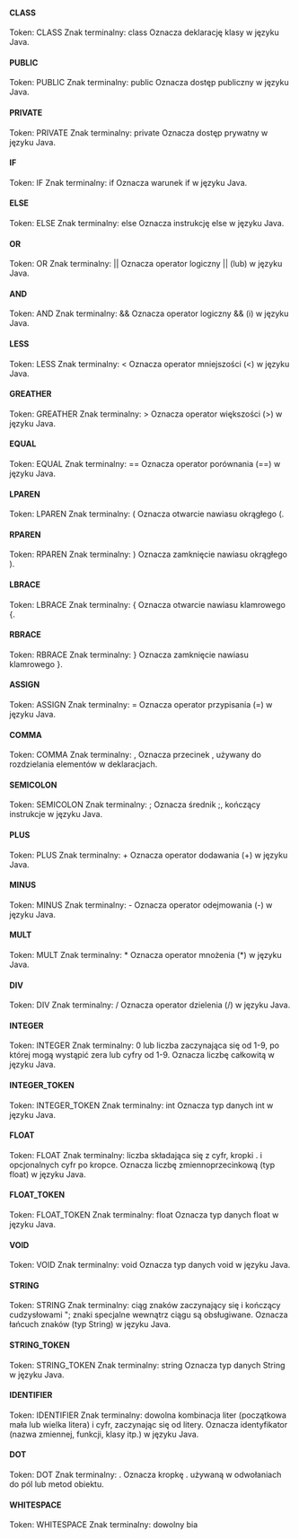 #### CLASS
Token: CLASS
Znak terminalny: class
Oznacza deklarację klasy w języku Java.

#### PUBLIC
Token: PUBLIC
Znak terminalny: public
Oznacza dostęp publiczny w języku Java.

#### PRIVATE
Token: PRIVATE
Znak terminalny: private
Oznacza dostęp prywatny w języku Java.

#### IF
Token: IF
Znak terminalny: if
Oznacza warunek if w języku Java.

#### ELSE
Token: ELSE
Znak terminalny: else
Oznacza instrukcję else w języku Java.

#### OR
Token: OR
Znak terminalny: ||
Oznacza operator logiczny || (lub) w języku Java.

#### AND
Token: AND
Znak terminalny: &&
Oznacza operator logiczny && (i) w języku Java.

#### LESS
Token: LESS
Znak terminalny: <
Oznacza operator mniejszości (<) w języku Java.

#### GREATHER
Token: GREATHER
Znak terminalny: >
Oznacza operator większości (>) w języku Java.

#### EQUAL
Token: EQUAL
Znak terminalny: ==
Oznacza operator porównania (==) w języku Java.

#### LPAREN
Token: LPAREN
Znak terminalny: (
Oznacza otwarcie nawiasu okrągłego (.

#### RPAREN
Token: RPAREN
Znak terminalny: )
Oznacza zamknięcie nawiasu okrągłego ).

#### LBRACE
Token: LBRACE
Znak terminalny: {
Oznacza otwarcie nawiasu klamrowego {.

#### RBRACE
Token: RBRACE
Znak terminalny: }
Oznacza zamknięcie nawiasu klamrowego }.

#### ASSIGN
Token: ASSIGN
Znak terminalny: =
Oznacza operator przypisania (=) w języku Java.

#### COMMA
Token: COMMA
Znak terminalny: ,
Oznacza przecinek , używany do rozdzielania elementów w deklaracjach.

#### SEMICOLON
Token: SEMICOLON
Znak terminalny: ;
Oznacza średnik ;, kończący instrukcje w języku Java.

#### PLUS
Token: PLUS
Znak terminalny: +
Oznacza operator dodawania (+) w języku Java.

#### MINUS
Token: MINUS
Znak terminalny: -
Oznacza operator odejmowania (-) w języku Java.

#### MULT
Token: MULT
Znak terminalny: *
Oznacza operator mnożenia (*) w języku Java.

#### DIV
Token: DIV
Znak terminalny: /
Oznacza operator dzielenia (/) w języku Java.

#### INTEGER
Token: INTEGER
Znak terminalny: 0 lub liczba zaczynająca się od 1-9, po której mogą wystąpić zera lub cyfry od 1-9.
Oznacza liczbę całkowitą w języku Java.

#### INTEGER_TOKEN
Token: INTEGER_TOKEN
Znak terminalny: int
Oznacza typ danych int w języku Java.

#### FLOAT
Token: FLOAT
Znak terminalny: liczba składająca się z cyfr, kropki . i opcjonalnych cyfr po kropce.
Oznacza liczbę zmiennoprzecinkową (typ float) w języku Java.

#### FLOAT_TOKEN
Token: FLOAT_TOKEN
Znak terminalny: float
Oznacza typ danych float w języku Java.

#### VOID
Token: VOID
Znak terminalny: void
Oznacza typ danych void w języku Java.

#### STRING
Token: STRING
Znak terminalny: ciąg znaków zaczynający się i kończący cudzysłowami "; znaki specjalne wewnątrz ciągu są obsługiwane.
Oznacza łańcuch znaków (typ String) w języku Java.

#### STRING_TOKEN
Token: STRING_TOKEN
Znak terminalny: string
Oznacza typ danych String w języku Java.

#### IDENTIFIER
Token: IDENTIFIER
Znak terminalny: dowolna kombinacja liter (początkowa mała lub wielka litera) i cyfr, zaczynając się od litery.
Oznacza identyfikator (nazwa zmiennej, funkcji, klasy itp.) w języku Java.

#### DOT
Token: DOT
Znak terminalny: .
Oznacza kropkę . używaną w odwołaniach do pól lub metod obiektu.

#### WHITESPACE
Token: WHITESPACE
Znak terminalny: dowolny bia

